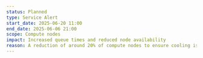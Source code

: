 ```yaml
---
status: Planned
type: Service Alert
start_date: 2025-06-20 11:00
end_date: 2025-06-06 21:00
scope: Compute nodes
impact: Increased queue times and reduced node availability
reason: A reduction of around 20% of compute nodes to ensure cooling is adequate for compute nodes as higher temperatures are forecast in the Edinburgh area.  
---
```

